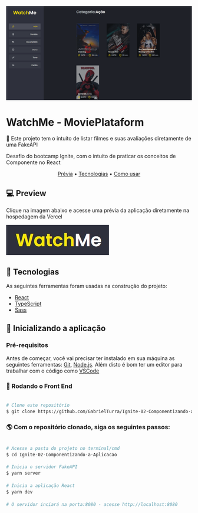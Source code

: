 <img src="./.github/demonstration.gif">


<h1 id="about">WatchMe - MoviePlataform</h1>

<p>📌 Este projeto tem o intuito de listar filmes e suas avaliações diretamente de uma FakeAPI<p>
<p>Desafio do bootcamp Ignite, com o intuito de praticar os conceitos de Componente no React</p>

<p align="center">
 <a href="#preview">Prévia</a> •
 <a href="#technologies">Tecnologias</a> •
 <a href="#installation">Como usar</a> 
</p>

<h2 align="left" id="preview">💻 Preview </h2>
<p>Clique na imagem abaixo e acesse uma prévia da aplicação diretamente na hospedagem da Vercel</p>
<a target="_blank" href="https://ignite-desafio-02-componentizando-a-aplicacao.vercel.app"><img src="./.github/logo-watchme.jpg" /></a>

<h2 align="left" id="technologies">📐 Tecnologias </h2>

As seguintes ferramentas foram usadas na construção do projeto:

- [React](https://pt-br.reactjs.org)
- [TypeScript](https://www.typescriptlang.org/)
- [Sass](https://sass-lang.com)


<h2 align="left" id="installation">🚀 Inicializando a aplicação</h2>

### Pré-requisitos

Antes de começar, você vai precisar ter instalado em sua máquina as seguintes ferramentas:
[Git](https://git-scm.com), [Node.js](https://nodejs.org/en/). 
Além disto é bom ter um editor para trabalhar com o código como [VSCode](https://code.visualstudio.com/)

### 🎲 Rodando o Front End

```bash

# Clone este repositório
$ git clone https://github.com/GabrielTurra/Ignite-02-Componentizando-a-Aplicacao

```
### 🌎 Com o repositório clonado, siga os seguintes passos:

```bash

# Acesse a pasta do projeto no terminal/cmd
$ cd Ignite-02-Componentizando-a-Aplicacao

# Inicia o servidor FakeAPI
$ yarn server

# Inicia a aplicação React
$ yarn dev

# O servidor inciará na porta:8080 - acesse http://localhost:8080

```
